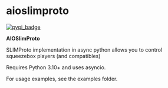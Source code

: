 aioslimproto
==================================

[![pypi_badge](https://img.shields.io/pypi/v/aioslimproto.svg)](https://pypi.python.org/pypi/aioslimproto)

**AIOSlimProto**


SLIMProto implementation in async python allows you to control squeezebox players (and compatibles)

Requires Python 3.10+ and uses asyncio.

For usage examples, see the examples folder.
